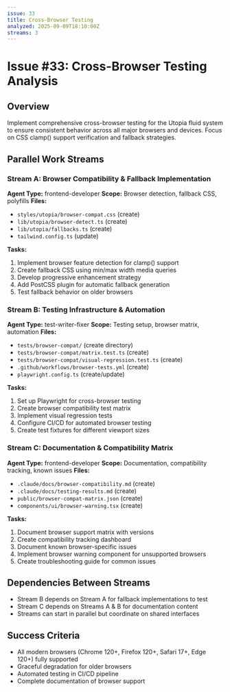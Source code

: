 ```yaml
---
issue: 33
title: Cross-Browser Testing
analyzed: 2025-09-09T18:10:00Z
streams: 3
---
```


# Issue #33: Cross-Browser Testing Analysis

## Overview
Implement comprehensive cross-browser testing for the Utopia fluid system to ensure consistent behavior across all major browsers and devices. Focus on CSS clamp() support verification and fallback strategies.

## Parallel Work Streams

### Stream A: Browser Compatibility & Fallback Implementation
**Agent Type:** frontend-developer
**Scope:** Browser detection, fallback CSS, polyfills
**Files:**
- `styles/utopia/browser-compat.css` (create)
- `lib/utopia/browser-detect.ts` (create)
- `lib/utopia/fallbacks.ts` (create)
- `tailwind.config.ts` (update)

**Tasks:**
1. Implement browser feature detection for clamp() support
2. Create fallback CSS using min/max width media queries
3. Develop progressive enhancement strategy
4. Add PostCSS plugin for automatic fallback generation
5. Test fallback behavior on older browsers

### Stream B: Testing Infrastructure & Automation
**Agent Type:** test-writer-fixer
**Scope:** Testing setup, browser matrix, automation
**Files:**
- `tests/browser-compat/` (create directory)
- `tests/browser-compat/matrix.test.ts` (create)
- `tests/browser-compat/visual-regression.test.ts` (create)
- `.github/workflows/browser-tests.yml` (create)
- `playwright.config.ts` (create/update)

**Tasks:**
1. Set up Playwright for cross-browser testing
2. Create browser compatibility test matrix
3. Implement visual regression tests
4. Configure CI/CD for automated browser testing
5. Create test fixtures for different viewport sizes

### Stream C: Documentation & Compatibility Matrix
**Agent Type:** frontend-developer
**Scope:** Documentation, compatibility tracking, known issues
**Files:**
- `.claude/docs/browser-compatibility.md` (create)
- `.claude/docs/testing-results.md` (create)
- `public/browser-compat-matrix.json` (create)
- `components/ui/browser-warning.tsx` (create)

**Tasks:**
1. Document browser support matrix with versions
2. Create compatibility tracking dashboard
3. Document known browser-specific issues
4. Implement browser warning component for unsupported browsers
5. Create troubleshooting guide for common issues

## Dependencies Between Streams
- Stream B depends on Stream A for fallback implementations to test
- Stream C depends on Streams A & B for documentation content
- Streams can start in parallel but coordinate on shared interfaces

## Success Criteria
- All modern browsers (Chrome 120+, Firefox 120+, Safari 17+, Edge 120+) fully supported
- Graceful degradation for older browsers
- Automated testing in CI/CD pipeline
- Complete documentation of browser support